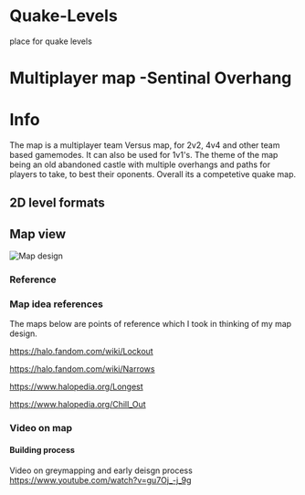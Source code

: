 # Quake-Levels
place for quake levels
# Multiplayer map -Sentinal Overhang <h1> Info
The map is a multiplayer team Versus map, for 2v2, 4v4 and other team based gamemodes. It can also be used for 1v1's.
The theme of the map being an old abandoned castle with multiple overhangs and paths for players to take, to best their oponents.
Overall its a competetive quake map.
## 2D level formats <h2> Map view
 
![Map design](https://user-images.githubusercontent.com/74630988/136122450-941953c1-35da-4b4c-9e8b-dfd8ec3483f0.jpg)

### Reference <h3> Map idea references
  The maps below are points of reference which I took in thinking of my map design.
 
https://halo.fandom.com/wiki/Lockout
 
https://halo.fandom.com/wiki/Narrows
 
https://www.halopedia.org/Longest
 
https://www.halopedia.org/Chill_Out

 
### Video on map <h4> Building process
 Video on greymapping and early deisgn process
https://www.youtube.com/watch?v=gu7Oj_-j_9g

